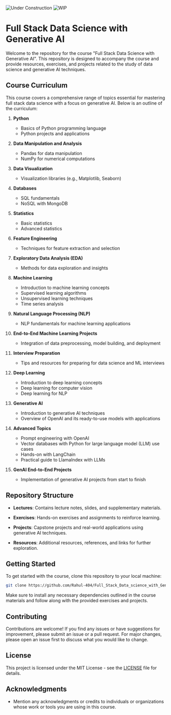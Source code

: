 ![Under Construction](https://img.shields.io/badge/status-under%20construction-red)
![WIP](https://img.shields.io/badge/status-WIP-orange)

# Full Stack Data Science with Generative AI

Welcome to the repository for the course "Full Stack Data Science with Generative AI". This repository is designed to accompany the course and provide resources, exercises, and projects related to the study of data science and generative AI techniques.

## Course Curriculum

This course covers a comprehensive range of topics essential for mastering full stack data science with a focus on generative AI. Below is an outline of the curriculum:

1. **Python**
   - Basics of Python programming language
   - Python projects and applications

2. **Data Manipulation and Analysis**
   - Pandas for data manipulation
   - NumPy for numerical computations

3. **Data Visualization**
   - Visualization libraries (e.g., Matplotlib, Seaborn)

4. **Databases**
   - SQL fundamentals
   - NoSQL with MongoDB

5. **Statistics**
   - Basic statistics
   - Advanced statistics

6. **Feature Engineering**
   - Techniques for feature extraction and selection

7. **Exploratory Data Analysis (EDA)**
   - Methods for data exploration and insights

8. **Machine Learning**
   - Introduction to machine learning concepts
   - Supervised learning algorithms
   - Unsupervised learning techniques
   - Time series analysis

9. **Natural Language Processing (NLP)**
   - NLP fundamentals for machine learning applications

10. **End-to-End Machine Learning Projects**
    - Integration of data preprocessing, model building, and deployment

11. **Interview Preparation**
    - Tips and resources for preparing for data science and ML interviews

12. **Deep Learning**
    - Introduction to deep learning concepts
    - Deep learning for computer vision
    - Deep learning for NLP

13. **Generative AI**
    - Introduction to generative AI techniques
    - Overview of OpenAI and its ready-to-use models with applications

14. **Advanced Topics**
    - Prompt engineering with OpenAI
    - Vector databases with Python for large language model (LLM) use cases
    - Hands-on with LangChain
    - Practical guide to LlamaIndex with LLMs

15. **GenAI End-to-End Projects**
    - Implementation of generative AI projects from start to finish

## Repository Structure

- **Lectures**: Contains lecture notes, slides, and supplementary materials.
  
- **Exercises**: Hands-on exercises and assignments to reinforce learning.
  
- **Projects**: Capstone projects and real-world applications using generative AI techniques.
  
- **Resources**: Additional resources, references, and links for further exploration.

## Getting Started

To get started with the course, clone this repository to your local machine:

```bash
git clone https://github.com/Rahul-404/Full_Stack_Data_science_with_Generative_AI.git
```

Make sure to install any necessary dependencies outlined in the course materials and follow along with the provided exercises and projects.

## Contributing

Contributions are welcome! If you find any issues or have suggestions for improvement, please submit an issue or a pull request. For major changes, please open an issue first to discuss what you would like to change.

## License

This project is licensed under the MIT License - see the [LICENSE](LICENSE) file for details.

## Acknowledgments

- Mention any acknowledgments or credits to individuals or organizations whose work or tools you are using in this course.
